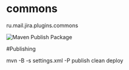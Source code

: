 commons
=======

ru.mail.jira.plugins.commons

![Maven Publish Package](https://github.com/atlascommunity/commons/workflows/Maven%20Publish%20Package/badge.svg)

#Publishing 

mvn -B -s settings.xml -P publish clean deploy